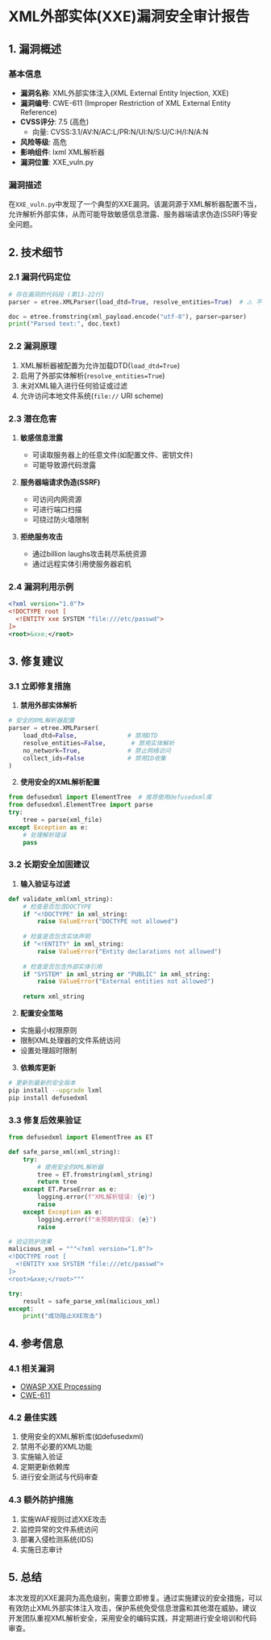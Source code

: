 # XML外部实体(XXE)漏洞安全审计报告

## 1. 漏洞概述

### 基本信息
- **漏洞名称**: XML外部实体注入(XML External Entity Injection, XXE)
- **漏洞编号**: CWE-611 (Improper Restriction of XML External Entity Reference)
- **CVSS评分**: 7.5 (高危)
  - 向量: CVSS:3.1/AV:N/AC:L/PR:N/UI:N/S:U/C:H/I:N/A:N
- **风险等级**: 高危
- **影响组件**: lxml XML解析器
- **漏洞位置**: XXE_vuln.py

### 漏洞描述
在`XXE_vuln.py`中发现了一个典型的XXE漏洞。该漏洞源于XML解析器配置不当，允许解析外部实体，从而可能导致敏感信息泄露、服务器端请求伪造(SSRF)等安全问题。

## 2. 技术细节

### 2.1 漏洞代码定位

```python
# 存在漏洞的代码段 (第13-22行)
parser = etree.XMLParser(load_dtd=True, resolve_entities=True)  # ⚠️ 不安全

doc = etree.fromstring(xml_payload.encode("utf-8"), parser=parser)
print("Parsed text:", doc.text)
```

### 2.2 漏洞原理
1. XML解析器被配置为允许加载DTD(`load_dtd=True`)
2. 启用了外部实体解析(`resolve_entities=True`)
3. 未对XML输入进行任何验证或过滤
4. 允许访问本地文件系统(`file://` URI scheme)

### 2.3 潜在危害
1. **敏感信息泄露**
   - 可读取服务器上的任意文件(如配置文件、密钥文件)
   - 可能导致源代码泄露

2. **服务器端请求伪造(SSRF)**
   - 可访问内网资源
   - 可进行端口扫描
   - 可绕过防火墙限制

3. **拒绝服务攻击**
   - 通过billion laughs攻击耗尽系统资源
   - 通过远程实体引用使服务器宕机

### 2.4 漏洞利用示例
```xml
<?xml version="1.0"?>
<!DOCTYPE root [
  <!ENTITY xxe SYSTEM "file:///etc/passwd">
]>
<root>&xxe;</root>
```

## 3. 修复建议

### 3.1 立即修复措施
1. **禁用外部实体解析**
```python
# 安全的XML解析器配置
parser = etree.XMLParser(
    load_dtd=False,              # 禁用DTD
    resolve_entities=False,       # 禁用实体解析
    no_network=True,             # 禁止网络访问
    collect_ids=False            # 禁用ID收集
)
```

2. **使用安全的XML解析配置**
```python
from defusedxml import ElementTree  # 推荐使用defusedxml库
from defusedxml.ElementTree import parse
try:
    tree = parse(xml_file)
except Exception as e:
    # 处理解析错误
    pass
```

### 3.2 长期安全加固建议

1. **输入验证与过滤**
```python
def validate_xml(xml_string):
    # 检查是否包含DOCTYPE
    if "<!DOCTYPE" in xml_string:
        raise ValueError("DOCTYPE not allowed")
    
    # 检查是否包含实体声明
    if "<!ENTITY" in xml_string:
        raise ValueError("Entity declarations not allowed")
    
    # 检查是否包含外部实体引用
    if "SYSTEM" in xml_string or "PUBLIC" in xml_string:
        raise ValueError("External entities not allowed")
    
    return xml_string
```

2. **配置安全策略**
- 实施最小权限原则
- 限制XML处理器的文件系统访问
- 设置处理超时限制

3. **依赖库更新**
```bash
# 更新到最新的安全版本
pip install --upgrade lxml
pip install defusedxml
```

### 3.3 修复后效果验证
```python
from defusedxml import ElementTree as ET

def safe_parse_xml(xml_string):
    try:
        # 使用安全的XML解析器
        tree = ET.fromstring(xml_string)
        return tree
    except ET.ParseError as e:
        logging.error(f"XML解析错误: {e}")
        raise
    except Exception as e:
        logging.error(f"未预期的错误: {e}")
        raise

# 验证防护效果
malicious_xml = """<?xml version="1.0"?>
<!DOCTYPE root [
  <!ENTITY xxe SYSTEM "file:///etc/passwd">
]>
<root>&xxe;</root>"""

try:
    result = safe_parse_xml(malicious_xml)
except:
    print("成功阻止XXE攻击")
```

## 4. 参考信息

### 4.1 相关漏洞
- [OWASP XXE Processing](https://owasp.org/www-community/vulnerabilities/XML_External_Entity_(XXE)_Processing)
- [CWE-611](https://cwe.mitre.org/data/definitions/611.html)

### 4.2 最佳实践
1. 使用安全的XML解析库(如defusedxml)
2. 禁用不必要的XML功能
3. 实施输入验证
4. 定期更新依赖库
5. 进行安全测试与代码审查

### 4.3 额外防护措施
1. 实施WAF规则过滤XXE攻击
2. 监控异常的文件系统访问
3. 部署入侵检测系统(IDS)
4. 实施日志审计

## 5. 总结

本次发现的XXE漏洞为高危级别，需要立即修复。通过实施建议的安全措施，可以有效防止XML外部实体注入攻击，保护系统免受信息泄露和其他潜在威胁。建议开发团队重视XML解析安全，采用安全的编码实践，并定期进行安全培训和代码审查。
